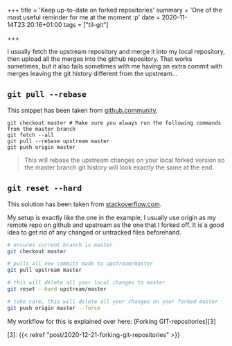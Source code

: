 +++
title = 'Keep up-to-date on forked repositories'
summary = 'One of the most useful reminder for me at the moment :p'
date = 2020-11-14T23:20:16+01:00
tags = ["til-git"]

+++

I usually fetch the upstream repository and merge it into my local repository,
then upload all the merges into the github repository. That works sometimes,
but it also fails sometimes with me having an extra commit with merges leaving
the git history different from the upstream...

## `git pull --rebase`

This snippet has been taken from [github.community][1].

[1]: https://github.community/t/update-a-forked-repository-when-the-original-repository-is-updated/1855/3

```shell
git checkout master # Make sure you always run the following commands from the master branch
git fetch --all
git pull --rebase upstream master
git push origin master
```

> This will rebase the upstream changes on your local forked version so the
> master branch git history will look exactly the same at the end.

## `git reset --hard`

This solution has been taken from [stackoverflow.com][2].

[2]: https://stackoverflow.com/a/42332860

My setup is exactly like the one in the example, I usually use origin as my
remote repo on github and upstream as the one that I forked off. It is a good
idea to get rid of any changed or untracked files beforehand.

```bash
# ensures current branch is master
git checkout master

# pulls all new commits made to upstream/master
git pull upstream master

# this will delete all your local changes to master
git reset --hard upstream/master

# take care, this will delete all your changes on your forked master
git push origin master --force
```

My workflow for this is explained over here: [Forking GIT-repositories][3]

[3]: {{< relref "post/2020-12-21-forking-git-repositories" >}}
